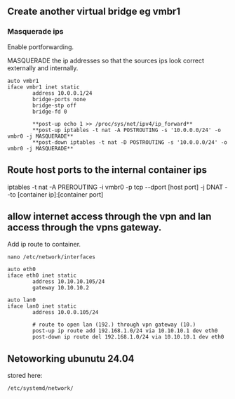 ## Create another virtual bridge eg vmbr1

### Masquerade ips

Enable portforwarding.

MASQUERADE the ip addresses so that the sources ips look correct externally and internally.

```
auto vmbr1
iface vmbr1 inet static
        address 10.0.0.1/24
        bridge-ports none
        bridge-stp off
        bridge-fd 0

        **post-up echo 1 >> /proc/sys/net/ipv4/ip_forward**
        **post-up iptables -t nat -A POSTROUTING -s '10.0.0.0/24' -o vmbr0 -j MASQUERADE**
        **post-down iptables -t nat -D POSTROUTING -s '10.0.0.0/24' -o vmbr0 -j MASQUERADE**
```

## Route host ports to the internal container ips

iptables -t nat -A PREROUTING -i vmbr0 -p tcp --dport [host port] -j DNAT --to [container ip]:[container port]

## allow internet access through the vpn and lan access through the vpns gateway.

Add ip route to container.

```nano /etc/network/interfaces```

```
auto eth0
iface eth0 inet static
        address 10.10.10.105/24
        gateway 10.10.10.2

auto lan0
iface lan0 inet static
        address 10.0.0.105/24

        # route to open lan (192.) through vpn gateway (10.)
        post-up ip route add 192.168.1.0/24 via 10.10.10.1 dev eth0
        post-down ip route del 192.168.1.0/24 via 10.10.10.1 dev eth0
```

## Netoworking ubunutu 24.04

stored here:

```/etc/systemd/network/```